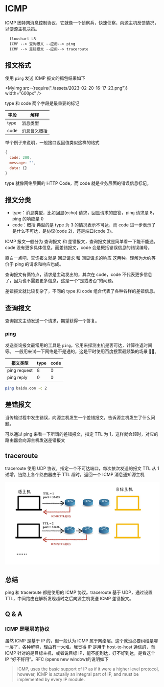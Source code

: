 # ICMP

ICMP 因特网消息控制协议，它就像一个侦察兵，快速侦察，向源主机反馈情况，以便源主机决策。

<!-- 使用 ICMP 的工具 ping, traceroute 等 -->

```mermaid
  flowchart LR
  ICMP --> 查询报文 --应用--> ping
  ICMP --> 差错报文 --应用--> traceroute
```

## 报文格式

使用 `ping` 发送 ICMP 报文的抓包结果如下

<MyImg src={require("./assets/2023-02-20-16-17-23.png")} width="600px" />

type 和 code 两个字段是最重要的标记

| 字段 | 解释         |
| ---- | ------------ |
| type | 消息类型     |
| code | 消息含义概括 |

举个例子来说明，一般接口返回值类似这样的格式

```js
{
  code: 200,
  message: "",
  data: {}
}
```

type 就像网络层面的 HTTP Code，而 code 就是业务层面的错误信息标记。

## 报文分类

- type：消息类型，比如回显(echo) 请求，回显请求的应答，ping 请求是 8，ping 的响应是 0
- code：概括 典型的是 type 为 3 的情况表示不可达，而 code 进一步表示了是什么不可达，是协议(code 2)，还是端口(code 3)。

ICMP 报文一般分为 查询报文 和 差错报文，查询报文就是简单看一下能不能通，code 没有更多具体信息，而差错报文，code 会是概括错误信息的错误编号。

直白一点吧，查询报文就是 回显请求 和 回显请求的响应 这两种。理解为大约等价于 ping 的请求和响应也成。

查询报文有俩特点，请求是主动发出的，其次在 code，code 不代表更多信息了，因为也不需要更多信息，这是一个”是或者否“的问题。

差错报文就比较复杂了，不同的 type 和 code 组合代表了各种各样的差错信息。

## 查询报文

查询报文主动发送一个请求，期望获得一个答复。

### ping

发送查询报文最常用的工具是 `ping`，它用来探测主机是否可达，计算往返时间等。
一般用来试一下网络是不是通的，这是平时使用百度搜索最频繁的场景 🤷‍♂️。

| 报文类型     | type | code |
| ------------ | ---- | ---- |
| ping request | 8    | 0    |
| ping reply   | 0    | 0    |

```bash
ping baidu.com -c 2
```

<!-- todo ping 数据包的 data 是什么内容？由什么决定 -->

## 差错报文

当传输过程中发生错误，向源主机发生一个差错报文，告诉源主机发生了什么问题。

可以通过 ping 来看一下所谓的差错报文，指定 TTL 为 1，这样就会超时，对应的路由器会向源主机发送差错报文

## traceroute

traceroute 使用 UDP 协议，指定一个不可达端口，每次依次发送的报文 TTL 从 1 递增，链路上各个路由器由于 TTL 超时，返回一个 ICMP 消息通知源主机

![traceroute](../assets/traceroute.jpg)

## 总结

ping 和 traceroute 都是使用的 ICMP 协议。traceroute 基于 UDP，通过设置 TTL，中间路由在解析发现超时之后向源主机发送 ICMP 差错报文。

<!--
虽然是叫做 ICMP，但是其实是 M，然后 C，是接收到消息，然后进行相应的控制处理。 -->

## Q & A

### ICMP 是哪层的协议

虽然 ICMP 是基于 IP 的，但一般认为 ICMP 属于网络层。这个就没必要纠结是哪一层了，各种解释，理由有一大堆。我觉得 IP 是用于 host-to-host 通信的，而 ICMP 针对的是目标主机，或者说目标 IP，能不能到达，好不好到达，是看这个 IP “好不好用”。RFC (opens new window)的说明如下

> ICMP, uses the basic support of IP as if it were a higher level protocol, however, ICMP is actually an integral part of IP, and must be implemented by every IP module.

<!-- TCPPing, ICMPPing -->
